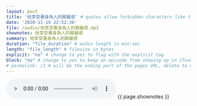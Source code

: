 ```yaml
---
layout: post
title: '他享受著身為人的歸屬感' # quotes allow forbidden characters like the colon
date: '2020-11-19 22:52:36'
file: /audio/他享受著身為人的歸屬感.mp3
shownotes: 他享受著身為人的歸屬感
summary: 他享受著身為人的歸屬感
duration: "file_duration" # audio length in min:sec
length: "file_length" # filesize in bytes
explicit: "no" # change to yes to flag with the explicit tag
block: "no" # change to yes to keep an episode from showing up in iTunes
# permalink: /1 # will be the ending part of the pages URL, delete to default to the title
---
```


<audio controls>
<source src="{{site.url}}{{site.baseurl}}{{ page.file }}" type="audio/x-mp3">
Your browser does not support the audio element.
</audio>
{{ page.shownotes }}
